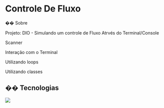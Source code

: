 <h1>Controle De Fluxo</h1>
<p>�� Sobre</p>
<p>Projeto: DIO - Simulando um controle de Fluxo Atrvés do Terminal/Console</p>
<p>Scanner</p>
<p>Interação com o Terminal</p>
<p>Utilizando loops</p>
<p>Utilizando classes</p>
<h2>�� Tecnologias</h2>
<div>
  <img src="https://img.shields.io/badge/Java-239120?style=for-the-badge&logo=html5&logoColor=white">
</div>
